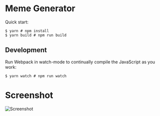 # Meme Generator

Quick start:

```
$ yarn # npm install
$ yarn build # npm run build
````

## Development

Run Webpack in watch-mode to continually compile the JavaScript as you work:

```
$ yarn watch # npm run watch
```

# Screenshot
![Screenshot](/Module%2011/27.%20Meme%20Generator/images/screenshot.png "Screenshot")
